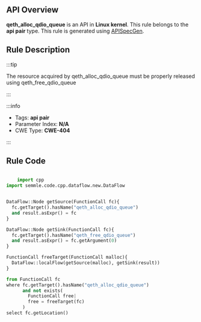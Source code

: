 ---
---


## API Overview
**qeth_alloc_qdio_queue** is an API in **Linux kernel**. This rule belongs to the **api pair** type. This rule is generated using [APISpecGen](../../tools/APISpecGen).
## Rule Description

:::tip

The resource acquired by qeth_alloc_qdio_queue must be properly released using qeth_free_qdio_queue

:::

:::info

- Tags: **api pair**
- Parameter Index: **N/A**
- CWE Type: **CWE-404**

:::

## Rule Code
```python

    import cpp
import semmle.code.cpp.dataflow.new.DataFlow


DataFlow::Node getSource(FunctionCall fc){
  fc.getTarget().hasName("qeth_alloc_qdio_queue")
  and result.asExpr() = fc
}

DataFlow::Node getSink(FunctionCall fc){
  fc.getTarget().hasName("qeth_free_qdio_queue")
  and result.asExpr() = fc.getArgument(0)
}

FunctionCall freeTarget(FunctionCall malloc){
  DataFlow::localFlow(getSource(malloc), getSink(result))
}

from FunctionCall fc
where fc.getTarget().hasName("qeth_alloc_qdio_queue")
      and not exists(
        FunctionCall free| 
        free = freeTarget(fc)
      )
select fc.getLocation()

    
```